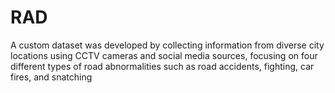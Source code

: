 # RAD
A custom dataset was developed by collecting information from diverse city locations using CCTV cameras and social media sources, focusing on four different types of road abnormalities such as road accidents, fighting, car fires, and snatching
